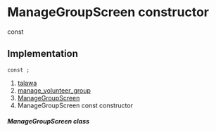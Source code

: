 
<div>

# ManageGroupScreen constructor

</div>


const 



## Implementation

``` language-dart
const ;
```







1.  [talawa](../../index.md)
2.  [manage_volunteer_group](../../views_after_auth_screens_events_manage_volunteer_group/)
3.  [ManageGroupScreen](../../views_after_auth_screens_events_manage_volunteer_group/ManageGroupScreen-class.md)
4.  ManageGroupScreen const constructor

##### ManageGroupScreen class








